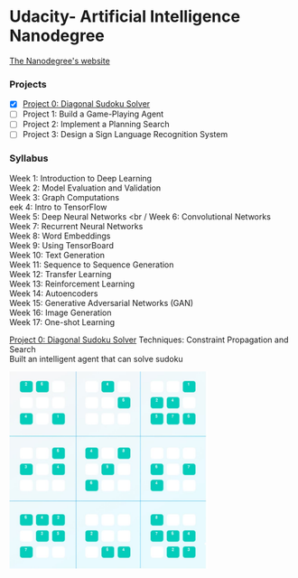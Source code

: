 # Udacity- Artificial Intelligence Nanodegree

<p> <a href="https://www.udacity.com/course/artificial-intelligence-nanodegree--nd889">
The Nanodegree's website</a> </p>

### Projects
- [x] [Project 0: Diagonal Sudoku Solver](https://github.com/Sally-Ng/AIND-Diagonal_Sudoku_Solver)
- [ ] Project 1: Build a Game-Playing Agent
- [ ] Project 2: Implement a Planning Search
- [ ] Project 3: Design a Sign Language Recognition System

### Syllabus
Week 1: Introduction to Deep Learning <br />
Week 2: Model Evaluation and Validation <br />
Week 3: Graph Computations <br />eek 4: Intro to TensorFlow <br />
Week 5: Deep Neural Networks <br /
Week 6: Convolutional Networks <br />
Week 7: Recurrent Neural Networks <br />
Week 8: Word Embeddings <br />
Week 9: Using TensorBoard <br />
Week 10: Text Generation <br />
Week 11: Sequence to Sequence Generation <br />
Week 12: Transfer Learning <br />
Week 13: Reinforcement Learning <br />
Week 14: Autoencoders <br />
Week 15: Generative Adversarial Networks (GAN) <br />
Week 16: Image Generation <br />
Week 17: One-shot Learning 
<br />

[Project 0: Diagonal Sudoku Solver](https://github.com/Sally-Ng/AIND-Diagonal_Sudoku_Solver)
Techniques: Constraint Propagation and Search </br>
Built an intelligent agent that can solve sudoku </br>
<p align="left">
  <img src="Sudoku_working.JPG" width="350"/>
</p>
